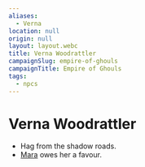 ```yaml
---
aliases:
  - Verna
location: null
origin: null
layout: layout.webc
title: Verna Woodrattler
campaignSlug: empire-of-ghouls
campaignTitle: Empire of Ghouls
tags:
  - npcs
---
```

# Verna Woodrattler

- Hag from the shadow roads.
- [Mara](pcs/mara-nawojka.md) owes her a favour.
